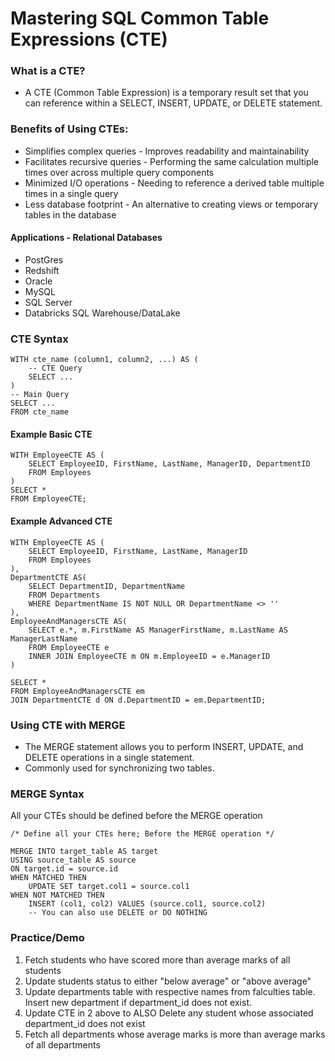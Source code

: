 # Mastering SQL Common Table Expressions (CTE)
### What is a CTE?
- A CTE (Common Table Expression) is a temporary result set that you can reference within a SELECT, INSERT, UPDATE, or DELETE statement.
### Benefits of Using CTEs:
- Simplifies complex queries - Improves readability and maintainability
- Facilitates recursive queries - Performing the same calculation multiple times over across multiple query components
- Minimized I/O operations - Needing to reference a derived table multiple times in a single query
- Less database footprint - An alternative to creating views or temporary tables in the database
#### Applications - Relational Databases
- PostGres
- Redshift
- Oracle
- MySQL
- SQL Server
- Databricks SQL Warehouse/DataLake
### CTE Syntax
```
WITH cte_name (column1, column2, ...) AS (
    -- CTE Query
    SELECT ...
)
-- Main Query
SELECT ...
FROM cte_name
```
#### Example Basic CTE
```
WITH EmployeeCTE AS (
    SELECT EmployeeID, FirstName, LastName, ManagerID, DepartmentID
    FROM Employees
)
SELECT *
FROM EmployeeCTE;
```
#### Example Advanced CTE
```
WITH EmployeeCTE AS (
    SELECT EmployeeID, FirstName, LastName, ManagerID
    FROM Employees
),
DepartmentCTE AS(
    SELECT DepartmentID, DepartmentName
    FROM Departments
    WHERE DepartmentName IS NOT NULL OR DepartmentName <> ''
),
EmployeeAndManagersCTE AS(
    SELECT e.*, m.FirstName AS ManagerFirstName, m.LastName AS ManagerLastName
    FROM EmployeeCTE e
    INNER JOIN EmployeeCTE m ON m.EmployeeID = e.ManagerID
)

SELECT *
FROM EmployeeAndManagersCTE em
JOIN DepartmentCTE d ON d.DepartmentID = em.DepartmentID;
```
### Using CTE with MERGE 
- The MERGE statement allows you to perform INSERT, UPDATE, and DELETE operations in a single statement.
- Commonly used for synchronizing two tables.
### MERGE Syntax 
All your CTEs should be defined before the MERGE operation
```
/* Define all your CTEs here; Before the MERGE operation */

MERGE INTO target_table AS target
USING source_table AS source
ON target.id = source.id
WHEN MATCHED THEN
    UPDATE SET target.col1 = source.col1
WHEN NOT MATCHED THEN
    INSERT (col1, col2) VALUES (source.col1, source.col2)
    -- You can also use DELETE or DO NOTHING
```

### Practice/Demo
1. Fetch students who have scored more than average marks of all students
2. Update students status to either "below average" or "above average"
3. Update departments table with respective names from falculties table. Insert new department if department_id does not exist.
4. Update CTE in 2 above to ALSO Delete any student whose associated department_id does not exist
5. Fetch all departments whose average marks is more than average marks of all departments
